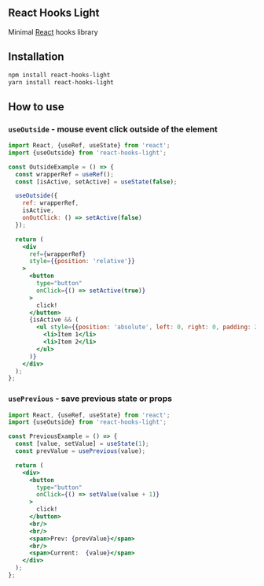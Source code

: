 ## React Hooks Light
Minimal [React](https://reactjs.org) hooks library

## Installation
```bash
npm install react-hooks-light
yarn install react-hooks-light
```

## How to use
### `useOutside` - mouse event click outside of the element
```jsx
import React, {useRef, useState} from 'react';
import {useOutside} from 'react-hooks-light';

const OutsideExample = () => {
  const wrapperRef = useRef();
  const [isActive, setActive] = useState(false);

  useOutside({
    ref: wrapperRef,
    isActive,
    onOutClick: () => setActive(false)
  });

  return (
    <div
      ref={wrapperRef}
      style={{position: 'relative'}}
    >
      <button
        type="button"
        onClick={() => setActive(true)}
      >
        click!
      </button>
      {isActive && (
        <ul style={{position: 'absolute', left: 0, right: 0, padding: 20, background: '#ccc'}}>
          <li>Item 1</li>
          <li>Item 2</li>
        </ul>
      )}
    </div>
  );
};
```
### `usePrevious` - save previous state or props
```jsx
import React, {useRef, useState} from 'react';
import {useOutside} from 'react-hooks-light';

const PreviousExample = () => {
  const [value, setValue] = useState(1);
  const prevValue = usePrevious(value);

  return (
    <div>
      <button
        type="button"
        onClick={() => setValue(value + 1)}
      >
        click!
      </button>
      <br/>
      <br/>
      <span>Prev: {prevValue}</span>
      <br/>
      <span>Current:  {value}</span>
    </div>
  );
};
```
